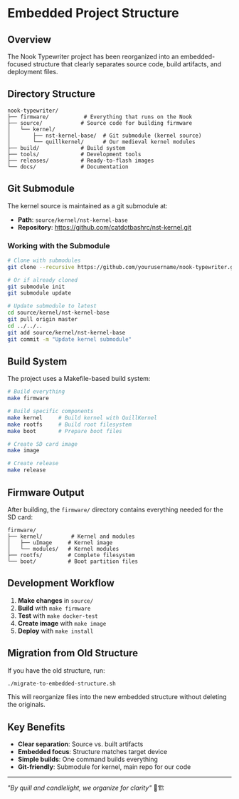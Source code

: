 # Embedded Project Structure

## Overview

The Nook Typewriter project has been reorganized into an embedded-focused structure that clearly separates source code, build artifacts, and deployment files.

## Directory Structure

```
nook-typewriter/
├── firmware/           # Everything that runs on the Nook
├── source/            # Source code for building firmware
│   └── kernel/
│       ├── nst-kernel-base/  # Git submodule (kernel source)
│       └── quillkernel/      # Our medieval kernel modules
├── build/             # Build system
├── tools/             # Development tools
├── releases/          # Ready-to-flash images
└── docs/              # Documentation
```

## Git Submodule

The kernel source is maintained as a git submodule at:
- **Path**: `source/kernel/nst-kernel-base`
- **Repository**: https://github.com/catdotbashrc/nst-kernel.git

### Working with the Submodule

```bash
# Clone with submodules
git clone --recursive https://github.com/yourusername/nook-typewriter.git

# Or if already cloned
git submodule init
git submodule update

# Update submodule to latest
cd source/kernel/nst-kernel-base
git pull origin master
cd ../../..
git add source/kernel/nst-kernel-base
git commit -m "Update kernel submodule"
```

## Build System

The project uses a Makefile-based build system:

```bash
# Build everything
make firmware

# Build specific components
make kernel     # Build kernel with QuillKernel
make rootfs     # Build root filesystem
make boot       # Prepare boot files

# Create SD card image
make image

# Create release
make release
```

## Firmware Output

After building, the `firmware/` directory contains everything needed for the SD card:

```
firmware/
├── kernel/         # Kernel and modules
│   ├── uImage     # Kernel image
│   └── modules/   # Kernel modules
├── rootfs/        # Complete filesystem
└── boot/          # Boot partition files
```

## Development Workflow

1. **Make changes** in `source/`
2. **Build** with `make firmware`
3. **Test** with `make docker-test`
4. **Create image** with `make image`
5. **Deploy** with `make install`

## Migration from Old Structure

If you have the old structure, run:
```bash
./migrate-to-embedded-structure.sh
```

This will reorganize files into the new embedded structure without deleting the originals.

## Key Benefits

- **Clear separation**: Source vs. built artifacts
- **Embedded focus**: Structure matches target device
- **Simple builds**: One command builds everything
- **Git-friendly**: Submodule for kernel, main repo for our code

---

*"By quill and candlelight, we organize for clarity"* 📜🏗️